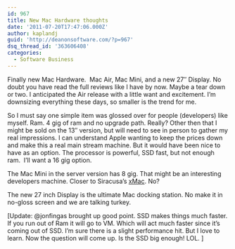 ```yaml
---
id: 967
title: New Mac Hardware thoughts
date: '2011-07-20T17:47:06.000Z'
author: kaplandj
guid: 'http://deanonsoftware.com/?p=967'
dsq_thread_id: '363606408'
categories:
  - Software Business
---
```

Finally new Mac Hardware.  Mac Air, Mac Mini, and a new 27″ Display. No doubt you have read the full reviews like I have by now. Maybe a tear down or two. I anticipated the Air release with a little want and excitement. I’m downsizing everything these days, so smaller is the trend for me.

So I must say one simple item was glossed over for people (developers) like myself. Ram. 4 gig of ram and no upgrade path. Really? Other then that I might be sold on the 13″ version, but will need to see in person to gather my real impressions. I can understand Apple wanting to keep the prices down and make this a real main stream machine. But it would have been nice to have as an option. The processor is powerful, SSD fast, but not enough ram.  I’ll want a 16 gig option.

The Mac Mini in the server version has 8 gig. That might be an interesting developers machine. Closer to Siracusa’s [xMac](http://arstechnica.com/staff/fatbits/2005/10/1676.ars). No?

The new 27 inch Display is the ultimate Mac docking station. No make it in no-gloss screen and we are talking turkey.

[Update: @jonfingas brought up good point. SSD makes things much faster. If you run out of Ram it will go to VM. Which will act much faster since it’s coming out of SSD. I’m sure there is a slight performance hit. But I love to learn. Now the question will come up. Is the SSD big enough! LOL. ]
